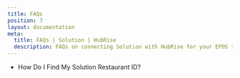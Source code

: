 ```yaml
---
title: FAQs
position: 7
layout: documentation
meta:
  title: FAQs | Solution | HubRise
  description: FAQs on connecting Solution with HubRise for your EPOS to work with other apps as a cohesive whole. Connect apps and synchronise your data.
---
```


- <Link to="/apps/deliveroo/faqs/find-deliveroo-restaurant-id/">How Do I Find My Solution Restaurant ID?</Link>